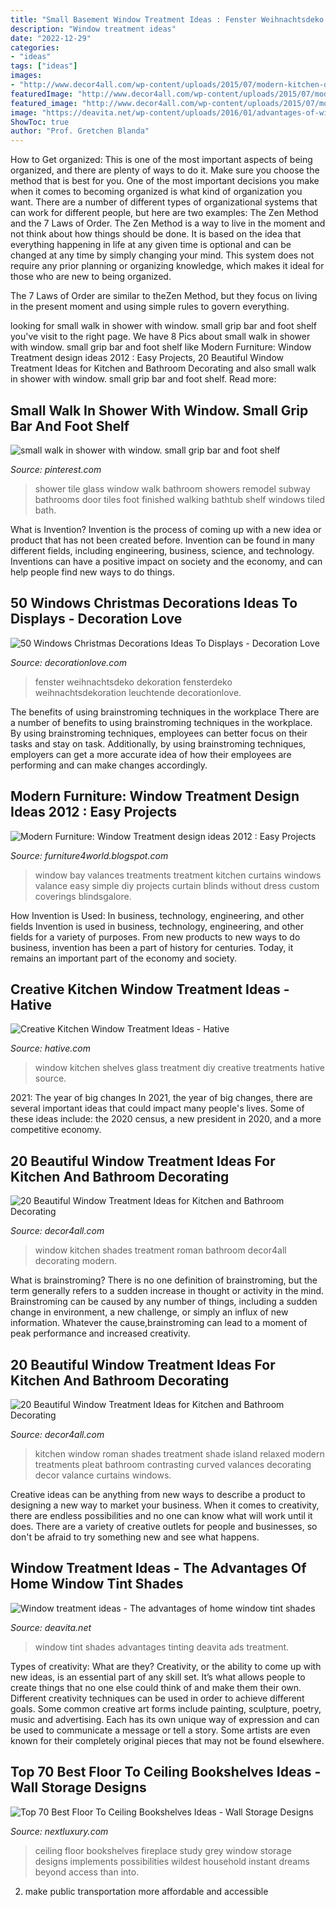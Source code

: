 ```yaml
---
title: "Small Basement Window Treatment Ideas : Fenster Weihnachtsdeko Dekoration Fensterdeko Weihnachtsdekoration Leuchtende Decorationlove"
description: "Window treatment ideas"
date: "2022-12-29"
categories:
- "ideas"
tags: ["ideas"]
images:
- "http://www.decor4all.com/wp-content/uploads/2015/07/modern-kitchen-decor-roman-shades-window-treatment-ideas-3.jpg"
featuredImage: "http://www.decor4all.com/wp-content/uploads/2015/07/modern-kitchen-decor-roman-shades-window-treatment-ideas-3.jpg"
featured_image: "http://www.decor4all.com/wp-content/uploads/2015/07/modern-kitchen-decor-roman-shades-window-treatment-ideas-3.jpg"
image: "https://deavita.net/wp-content/uploads/2016/01/advantages-of-window-tinting-home-window-tint-shades-ideas.jpg"
ShowToc: true
author: "Prof. Gretchen Blanda"
---
```



How to Get organized: This is one of the most important aspects of being organized, and there are plenty of ways to do it. Make sure you choose the method that is best for you.
One of the most important decisions you make when it comes to becoming organized is what kind of organization you want. There are a number of different types of organizational systems that can work for different people, but here are two examples: The Zen Method and the 7 Laws of Order.
The Zen Method is a way to live in the moment and not think about how things should be done. It is based on the idea that everything happening in life at any given time is optional and can be changed at any time by simply changing your mind. This system does not require any prior planning or organizing knowledge, which makes it ideal for those who are new to being organized.

The 7 Laws of Order are similar to theZen Method, but they focus on living in the present moment and using simple rules to govern everything.

	

		
looking for small walk in shower with window. small grip bar and foot shelf you've visit to the right page. We have 8 Pics about small walk in shower with window. small grip bar and foot shelf like Modern Furniture: Window Treatment design ideas 2012 : Easy Projects, 20 Beautiful Window Treatment Ideas for Kitchen and Bathroom Decorating and also small walk in shower with window. small grip bar and foot shelf. Read more:
		
    
## Small Walk In Shower With Window. Small Grip Bar And Foot Shelf

<img loading=lazy src="https://i.pinimg.com/736x/64/39/f4/6439f4ce3dfe06a84ec3f68d0553c769--bathtub-with-shower-shower-heads.jpg?b=t" onerror="this.onerror=null;this.src='https://tse3.mm.bing.net/th?id=OIP.kaNYav7_vmSFDEWm_SZKgQHaJ3&amp;pid=15.1';" alt="small walk in shower with window. small grip bar and foot shelf">

_Source: pinterest.com_

>shower tile glass window walk bathroom showers remodel subway bathrooms door tiles foot finished walking bathtub shelf windows tiled bath. 

	

What is Invention?
Invention is the process of coming up with a new idea or product that has not been created before. Invention can be found in many different fields, including engineering, business, science, and technology. Inventions can have a positive impact on society and the economy, and can help people find new ways to do things.

    
## 50 Windows Christmas Decorations Ideas To Displays - Decoration Love

<img loading=lazy src="https://www.decorationlove.com/wp-content/uploads/2016/08/Bay-Window-Christmas-Decorating-Ideas.jpg" onerror="this.onerror=null;this.src='https://tse1.mm.bing.net/th?id=OIP.Jb--_uevkt9yeCV7eo0bNQHaFZ&amp;pid=15.1';" alt="50 Windows Christmas Decorations Ideas To Displays - Decoration Love">

_Source: decorationlove.com_

>fenster weihnachtsdeko dekoration fensterdeko weihnachtsdekoration leuchtende decorationlove. 

	

The benefits of using brainstroming techniques in the workplace
There are a number of benefits to using brainstroming techniques in the workplace. By using brainstroming techniques, employees can better focus on their tasks and stay on task. Additionally, by using brainstroming techniques, employers can get a more accurate idea of how their employees are performing and can make changes accordingly.

    
## Modern Furniture: Window Treatment Design Ideas 2012 : Easy Projects

<img loading=lazy src="http://2.bp.blogspot.com/-E9ieHiPeCJg/Tmrga8vkEaI/AAAAAAAAG2o/k-QSLqTXkmo/s1600/Window-Treatment-Projects-2012-6.jpg" onerror="this.onerror=null;this.src='https://tse2.mm.bing.net/th?id=OIP.lJKbXr6VoTNk6E8x_Yg0TAHaJ3&amp;pid=15.1';" alt="Modern Furniture: Window Treatment design ideas 2012 : Easy Projects">

_Source: furniture4world.blogspot.com_

>window bay valances treatments treatment kitchen curtains windows valance easy simple diy projects curtain blinds without dress custom coverings blindsgalore. 

	

How Invention is Used: In business, technology, engineering, and other fields
Invention is used in business, technology, engineering, and other fields for a variety of purposes. From new products to new ways to do business, invention has been a part of history for centuries. Today, it remains an important part of the economy and society.

    
## Creative Kitchen Window Treatment Ideas - Hative

<img loading=lazy src="https://hative.com/wp-content/uploads/2015/02/kitchen-window-treatments/7-kitchen-window-treatments.jpg" onerror="this.onerror=null;this.src='https://tse1.mm.bing.net/th?id=OIP.MlVpWTzBzRySVMmqFsNNZAHaJz&amp;pid=15.1';" alt="Creative Kitchen Window Treatment Ideas - Hative">

_Source: hative.com_

>window kitchen shelves glass treatment diy creative treatments hative source. 

	

2021: The year of big changes
In 2021, the year of big changes, there are several important ideas that could impact many people's lives. Some of these ideas include: the 2020 census, a new president in 2020, and a more competitive economy.

    
## 20 Beautiful Window Treatment Ideas For Kitchen And Bathroom Decorating

<img loading=lazy src="http://www.decor4all.com/wp-content/uploads/2015/07/modern-kitchen-decor-roman-shades-window-treatment-ideas-11.jpg" onerror="this.onerror=null;this.src='https://tse1.mm.bing.net/th?id=OIP.fBotl9SaPPQKQZt7x7hfVgHaF7&amp;pid=15.1';" alt="20 Beautiful Window Treatment Ideas for Kitchen and Bathroom Decorating">

_Source: decor4all.com_

>window kitchen shades treatment roman bathroom decor4all decorating modern. 

	

What is brainstroming?
There is no one definition of brainstroming, but the term generally refers to a sudden increase in thought or activity in the mind. Brainstroming can be caused by any number of things, including a sudden change in environment, a new challenge, or simply an influx of new information. Whatever the cause,brainstroming can lead to a moment of peak performance and increased creativity.

    
## 20 Beautiful Window Treatment Ideas For Kitchen And Bathroom Decorating

<img loading=lazy src="http://www.decor4all.com/wp-content/uploads/2015/07/modern-kitchen-decor-roman-shades-window-treatment-ideas-3.jpg" onerror="this.onerror=null;this.src='https://tse1.mm.bing.net/th?id=OIP.v-CuyIKENvSYVRcIfahERQHaJ3&amp;pid=15.1';" alt="20 Beautiful Window Treatment Ideas for Kitchen and Bathroom Decorating">

_Source: decor4all.com_

>kitchen window roman shades treatment shade island relaxed modern treatments pleat bathroom contrasting curved valances decorating decor valance curtains windows. 

	

Creative ideas can be anything from new ways to describe a product to designing a new way to market your business. When it comes to creativity, there are endless possibilities and no one can know what will work until it does. There are a variety of creative outlets for people and businesses, so don't be afraid to try something new and see what happens.

    
## Window Treatment Ideas - The Advantages Of Home Window Tint Shades

<img loading=lazy src="https://deavita.net/wp-content/uploads/2016/01/advantages-of-window-tinting-home-window-tint-shades-ideas.jpg" onerror="this.onerror=null;this.src='https://tse1.mm.bing.net/th?id=OIP.UK7RpgV8cBsDs3nOPmJWfwHaFl&amp;pid=15.1';" alt="Window treatment ideas - The advantages of home window tint shades">

_Source: deavita.net_

>window tint shades advantages tinting deavita ads treatment. 

	

Types of creativity: What are they?
Creativity, or the ability to come up with new ideas, is an essential part of any skill set. It’s what allows people to create things that no one else could think of and make them their own. Different creativity techniques can be used in order to achieve different goals.
Some common creative art forms include painting, sculpture, poetry, music and advertising. Each has its own unique way of expression and can be used to communicate a message or tell a story. Some artists are even known for their completely original pieces that may not be found elsewhere.

    
## Top 70 Best Floor To Ceiling Bookshelves Ideas - Wall Storage Designs

<img loading=lazy src="http://nextluxury.com/wp-content/uploads/fireplace-with-floor-to-ceiling-bookshelves-ideas-grey-study-room.jpg" onerror="this.onerror=null;this.src='https://tse3.mm.bing.net/th?id=OIP.I58eneuafNw9_9xb5hEfOgAAAA&amp;pid=15.1';" alt="Top 70 Best Floor To Ceiling Bookshelves Ideas - Wall Storage Designs">

_Source: nextluxury.com_

>ceiling floor bookshelves fireplace study grey window storage designs implements possibilities wildest household instant dreams beyond access than into. 

	

2. make public transportation more affordable and accessible

